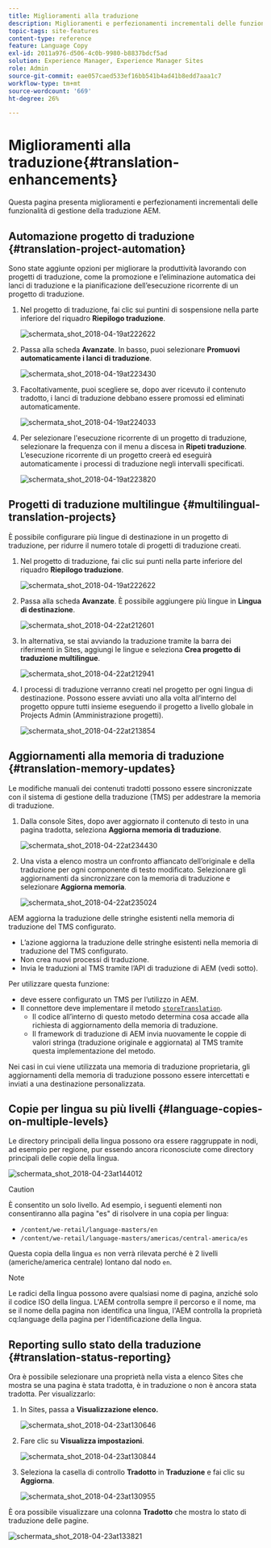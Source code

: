 ```yaml
---
title: Miglioramenti alla traduzione
description: Miglioramenti e perfezionamenti incrementali delle funzionalità di gestione della traduzione AEM.
topic-tags: site-features
content-type: reference
feature: Language Copy
exl-id: 2011a976-d506-4c0b-9980-b8837bdcf5ad
solution: Experience Manager, Experience Manager Sites
role: Admin
source-git-commit: eae057caed533ef16bb541b4ad41b8edd7aaa1c7
workflow-type: tm+mt
source-wordcount: '669'
ht-degree: 26%

---
```


# Miglioramenti alla traduzione{#translation-enhancements}

Questa pagina presenta miglioramenti e perfezionamenti incrementali delle funzionalità di gestione della traduzione AEM.

## Automazione progetto di traduzione {#translation-project-automation}

Sono state aggiunte opzioni per migliorare la produttività lavorando con progetti di traduzione, come la promozione e l’eliminazione automatica dei lanci di traduzione e la pianificazione dell’esecuzione ricorrente di un progetto di traduzione.

1. Nel progetto di traduzione, fai clic sui puntini di sospensione nella parte inferiore del riquadro **Riepilogo traduzione**.

   ![schermata_shot_2018-04-19at222622](assets/screen_shot_2018-04-19at222622.jpg)

1. Passa alla scheda **Avanzate**. In basso, puoi selezionare **Promuovi automaticamente i lanci di traduzione**.

   ![schermata_shot_2018-04-19at223430](assets/screen_shot_2018-04-19at223430.jpg)

1. Facoltativamente, puoi scegliere se, dopo aver ricevuto il contenuto tradotto, i lanci di traduzione debbano essere promossi ed eliminati automaticamente.

   ![schermata_shot_2018-04-19at224033](assets/screen_shot_2018-04-19at224033.jpg)

1. Per selezionare l&#39;esecuzione ricorrente di un progetto di traduzione, selezionare la frequenza con il menu a discesa in **Ripeti traduzione**. L’esecuzione ricorrente di un progetto creerà ed eseguirà automaticamente i processi di traduzione negli intervalli specificati.

   ![schermata_shot_2018-04-19at223820](assets/screen_shot_2018-04-19at223820.jpg)

## Progetti di traduzione multilingue {#multilingual-translation-projects}

È possibile configurare più lingue di destinazione in un progetto di traduzione, per ridurre il numero totale di progetti di traduzione creati.

1. Nel progetto di traduzione, fai clic sui punti nella parte inferiore del riquadro **Riepilogo traduzione**.

   ![schermata_shot_2018-04-19at222622](assets/screen_shot_2018-04-19at222622.jpg)

1. Passa alla scheda **Avanzate**. È possibile aggiungere più lingue in **Lingua di destinazione**.

   ![schermata_shot_2018-04-22at212601](assets/screen_shot_2018-04-22at212601.jpg)

1. In alternativa, se stai avviando la traduzione tramite la barra dei riferimenti in Sites, aggiungi le lingue e seleziona **Crea progetto di traduzione multilingue**.

   ![schermata_shot_2018-04-22at212941](assets/screen_shot_2018-04-22at212941.jpg)

1. I processi di traduzione verranno creati nel progetto per ogni lingua di destinazione. Possono essere avviati uno alla volta all’interno del progetto oppure tutti insieme eseguendo il progetto a livello globale in Projects Admin (Amministrazione progetti).

   ![schermata_shot_2018-04-22at213854](assets/screen_shot_2018-04-22at213854.jpg)

## Aggiornamenti alla memoria di traduzione {#translation-memory-updates}

Le modifiche manuali dei contenuti tradotti possono essere sincronizzate con il sistema di gestione della traduzione (TMS) per addestrare la memoria di traduzione.

1. Dalla console Sites, dopo aver aggiornato il contenuto di testo in una pagina tradotta, seleziona **Aggiorna memoria di traduzione**.

   ![schermata_shot_2018-04-22at234430](assets/screen_shot_2018-04-22at234430.jpg)

1. Una vista a elenco mostra un confronto affiancato dell’originale e della traduzione per ogni componente di testo modificato. Selezionare gli aggiornamenti da sincronizzare con la memoria di traduzione e selezionare **Aggiorna memoria**.

   ![schermata_shot_2018-04-22at235024](assets/screen_shot_2018-04-22at235024.jpg)

AEM aggiorna la traduzione delle stringhe esistenti nella memoria di traduzione del TMS configurato.

* L’azione aggiorna la traduzione delle stringhe esistenti nella memoria di traduzione del TMS configurato.
* Non crea nuovi processi di traduzione.
* Invia le traduzioni al TMS tramite l’API di traduzione di AEM (vedi sotto).

Per utilizzare questa funzione:

* deve essere configurato un TMS per l’utilizzo in AEM.
* Il connettore deve implementare il metodo [`storeTranslation`](https://developer.adobe.com/experience-manager/reference-materials/cloud-service/javadoc/com/adobe/granite/translation/api/TranslationService.html).
   * Il codice all’interno di questo metodo determina cosa accade alla richiesta di aggiornamento della memoria di traduzione.
   * Il framework di traduzione di AEM invia nuovamente le coppie di valori stringa (traduzione originale e aggiornata) al TMS tramite questa implementazione del metodo.

Nei casi in cui viene utilizzata una memoria di traduzione proprietaria, gli aggiornamenti della memoria di traduzione possono essere intercettati e inviati a una destinazione personalizzata.

## Copie per lingua su più livelli {#language-copies-on-multiple-levels}

Le directory principali della lingua possono ora essere raggruppate in nodi, ad esempio per regione, pur essendo ancora riconosciute come directory principali delle copie della lingua.

![schermata_shot_2018-04-23at144012](assets/screen_shot_2018-04-23at144012.jpg)

>[!CAUTION]
>
>È consentito un solo livello. Ad esempio, i seguenti elementi non consentiranno alla pagina &quot;es&quot; di risolvere in una copia per lingua:
>
>* `/content/we-retail/language-masters/en`
>* `/content/we-retail/language-masters/americas/central-america/es`
>
>Questa copia della lingua `es` non verrà rilevata perché è 2 livelli (americhe/america centrale) lontano dal nodo `en`.

>[!NOTE]
>
>Le radici della lingua possono avere qualsiasi nome di pagina, anziché solo il codice ISO della lingua. L&#39;AEM controlla sempre il percorso e il nome, ma se il nome della pagina non identifica una lingua, l&#39;AEM controlla la proprietà cq:language della pagina per l&#39;identificazione della lingua.

## Reporting sullo stato della traduzione {#translation-status-reporting}

Ora è possibile selezionare una proprietà nella vista a elenco Sites che mostra se una pagina è stata tradotta, è in traduzione o non è ancora stata tradotta. Per visualizzarlo:

1. In Sites, passa a **Visualizzazione elenco.**

   ![schermata_shot_2018-04-23at130646](assets/screen_shot_2018-04-23at130646.jpg)

1. Fare clic su **Visualizza impostazioni**.

   ![schermata_shot_2018-04-23at130844](assets/screen_shot_2018-04-23at130844.jpg)

1. Seleziona la casella di controllo **Tradotto** in **Traduzione** e fai clic su **Aggiorna**.

   ![schermata_shot_2018-04-23at130955](assets/screen_shot_2018-04-23at130955.jpg)

È ora possibile visualizzare una colonna **Tradotto** che mostra lo stato di traduzione delle pagine.

![schermata_shot_2018-04-23at133821](assets/screen_shot_2018-04-23at133821.jpg)
